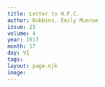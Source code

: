 ```yaml
---
title: Letter to H.F.C.
author: Dobbins, Emily Munroe
issue: 25
volume: 4
year: 1917
month: 17
day: VI
tags:
layout: page.njk
image:
---
```


